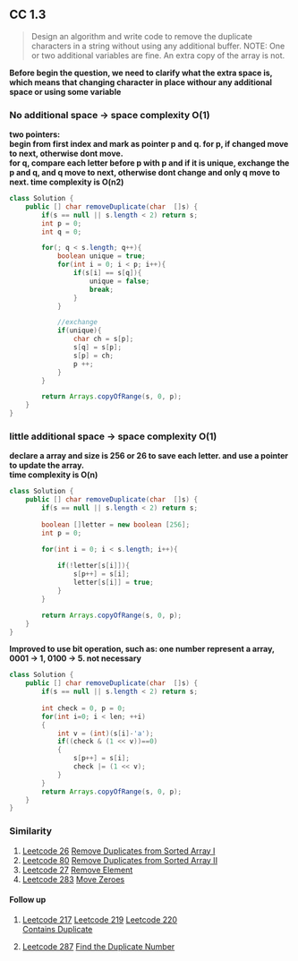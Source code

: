 ## CC 1.3 

> Design an algorithm and write code to remove the duplicate characters in a string without using any additional buffer. NOTE: One or two additional variables are fine. An extra copy of the array is not.


**Before begin the question, we need to clarify what the extra space is, which means that changing character in place withour any additional space or using some variable**


### No additional space -> space complexity O(1)

**two pointers:   
begin from first index and mark as pointer p and q. for p, if changed move to next, otherwise dont move.  
for q, compare each letter before p with p and if it is unique, exchange the p and q, and q move to next, otherwise dont change and only q move to next.
time complexity is O(n2)**


```java 
class Solution {
    public [] char removeDuplicate(char  []s) {
        if(s == null || s.length < 2) return s;
        int p = 0;
        int q = 0;

        for(; q < s.length; q++){
        	boolean unique = true;
        	for(int i = 0; i < p; i++){
        		if(s[i] == s[q]){
        			unique = false;
        			break;
        		}
        	}

        	//exchange
        	if(unique){
        		char ch = s[p];
        		s[q] = s[p];
        		s[p] = ch;
        		p ++;
        	}
        }

        return Arrays.copyOfRange(s, 0, p);
    }
}
```


### little additional space -> space complexity O(1)

**declare a array and size is 256 or 26 to save each letter. and use a pointer to update the array.    
time complexity is O(n)**

```java
class Solution {
    public [] char removeDuplicate(char  []s) {
        if(s == null || s.length < 2) return s;
        
        boolean []letter = new boolean [256];
        int p = 0;

        for(int i = 0; i < s.length; i++){
        	
        	if(!letter[s[i]]){
        		s[p++] = s[i];
        		letter[s[i]] = true;
        	}
        }

        return Arrays.copyOfRange(s, 0, p);
    }
}
```



**Improved to use bit operation, such as: one number represent a array, 0001 -> 1, 0100 -> 5. not necessary**



```java
class Solution {
    public [] char removeDuplicate(char  []s) {
        if(s == null || s.length < 2) return s;
        
	    int check = 0, p = 0;
	    for(int i=0; i < len; ++i)
	    {
	        int v = (int)(s[i]-'a');
	        if((check & (1 << v))==0)
	        {
	            s[p++] = s[i];
	            check |= (1 << v);
	        }
	    }
        return Arrays.copyOfRange(s, 0, p);
    }
}
```



### Similarity

1. [Leetcode 26](https://leetcode.com/problems/remove-duplicates-from-sorted-array/) [Remove Duplicates from Sorted Array I](https://github.com/Ssuperfrank/Codes/blob/master/Array/Remove%20Duplicates%20from%20Sorted%20Array.md#26-remove-duplicates-from-sorted-array)
2. [Leetcode 80](https://leetcode.com/problems/remove-duplicates-from-sorted-array-ii/) [Remove Duplicates from Sorted Array II](https://github.com/Ssuperfrank/Codes/blob/master/Array/Remove%20Duplicates%20from%20Sorted%20Array.md#80-remove-duplicates-from-sorted-array-ii)
3. [Leetcode 27](https://leetcode.com/problems/remove-element/) [Remove Element](https://github.com/Ssuperfrank/Codes/blob/master/Array/Remove%20Duplicates%20from%20Sorted%20Array.md#27-remove-element)
4. [Leetcode 283](https://leetcode.com/problems/move-zeroes/) [Move Zeroes](https://github.com/Ssuperfrank/Codes/blob/master/Array/Remove%20Duplicates%20from%20Sorted%20Array.md#283-move-zeroes)


#### Follow up

1. 	[Leetcode 217](https://leetcode.com/problems/contains-duplicate/)
	[Leetcode 219](https://leetcode.com/problems/contains-duplicate-ii/)
	[Leetcode 220](https://leetcode.com/problems/contains-duplicate-iii/)  
	[Contains Duplicate](https://github.com/Ssuperfrank/Codes/blob/master/Array/Contains%20Duplicate.md)

2. [Leetcode 287](https://leetcode.com/problems/find-the-duplicate-number/)  [Find the Duplicate Number](https://github.com/Ssuperfrank/Codes/blob/master/Array/Find%20Numbers%20Disappeared.md#287-find-the-duplicate-number)






 

